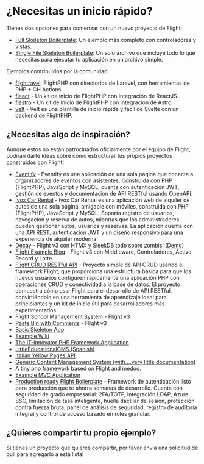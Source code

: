 # ¿Necesitas un inicio rápido?

Tienes dos opciones para comenzar con un nuevo proyecto de Flight:

- [Full Skeleton Boilerplate](https://github.com/flightphp/skeleton): Un ejemplo más completo con controladores y vistas.
- [Single File Skeleton Boilerplate](https://github.com/flightphp/skeleton-simple): Un solo archivo que incluye todo lo que necesitas para ejecutar tu aplicación en un archivo simple.

Ejemplos contribuidos por la comunidad:

- [flightravel](https://github.com/fadrian06-templates/flighravel): FlightPHP con directorios de Laravel, con herramientas de PHP + GH Actions
- [fleact](https://github.com/flightphp/fleact) - Un kit de inicio de FlightPHP con integración de ReactJS.
- [flastro](https://github.com/flightphp/flastro) - Un kit de inicio de FlightPHP con integración de Astro.
- [velt](https://github.com/flightphp/velt) - Velt es una plantilla de inicio rápida y fácil de Svelte con un backend de FlightPHP. 

## ¿Necesitas algo de inspiración?

Aunque estos no están patrocinados oficialmente por el equipo de Flight, podrían darte ideas sobre cómo estructurar tus propios proyectos construidos con Flight!

- [Eventify](https://github.com/ilhanklisura/eventify) - Eventify es una aplicación de una sola página que conecta a organizadores de eventos con asistentes. Construida con PHP (FlightPHP), JavaScript y MySQL, cuenta con autenticación JWT, gestión de eventos y documentación de API RESTful usando OpenAPI.
- [Ivox Car Rental](https://github.com/najtms/introductionToWeb) - Ivox Car Rental es una aplicación web de alquiler de autos de una sola página, amigable con móviles, construida con PHP (FlightPHP), JavaScript y MySQL. Soporta registro de usuarios, navegación y reserva de autos, mientras que los administradores pueden gestionar autos, usuarios y reservas. La aplicación cuenta con una API REST, autenticación JWT y un diseño responsivo para una experiencia de alquiler moderna.
- [Decay](https://github.com/boxybird/decay) - Flight v3 con HTMX y SleekDB todo sobre zombis! ([Demo](https://decay.andrewrhyand.com))
- [Flight Example Blog](https://github.com/n0nag0n/flightphp-blog) - Flight v3 con Middleware, Controladores, Active Record y Latte.
- [Flight CRUD RESTful API](https://github.com/soheilkhaledabdi/php-crud-api-flight) - Proyecto simple de API CRUD usando el framework Flight, que proporciona una estructura básica para que los nuevos usuarios configuren rápidamente una aplicación PHP con operaciones CRUD y conectividad a la base de datos. El proyecto demuestra cómo usar Flight para el desarrollo de API RESTful, convirtiéndolo en una herramienta de aprendizaje ideal para principiantes y un kit de inicio útil para desarrolladores más experimentados.
- [Flight School Management System](https://github.com/krmu/FlightPHP_School) - Flight v3
- [Paste Bin with Comments](https://github.com/n0nag0n/commie2) - Flight v3
- [Basic Skeleton App](https://github.com/markhughes/flight-skeleton)
- [Example Wiki](https://github.com/Skayo/FlightWiki)
- [The IT-Innovator PHP Framework Application](https://github.com/itinnovator/myphp-app)
- [LittleEducationalCMS (Spanish)](https://github.com/casgin/LittleEducationalCMS)
- [Italian Yellow Pages API](https://github.com/chiccomagnus/PGAPI)
- [Generic Content Management System (with....very little documentation)](https://github.com/recepuncu/cms)
- [A tiny php framework based on Flight and medoo.](https://github.com/ycrao/tinyme)
- [Example MVC Application](https://github.com/paddypei/Flight-MVC)
- [Production ready Flight Boilerplate](https://github.com/madcoda9000/SecStore) - Framework de autenticación listo para producción que te ahorra semanas de desarrollo. Cuenta con seguridad de grado empresarial: 2FA/TOTP, integración LDAP, Azure SSO, limitación de tasa inteligente, huella dactilar de sesión, protección contra fuerza bruta, panel de análisis de seguridad, registro de auditoría integral y control de acceso basado en roles granular.

## ¿Quieres compartir tu propio ejemplo?

Si tienes un proyecto que quieres compartir, por favor envía una solicitud de pull para agregarlo a esta lista!